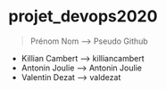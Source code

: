 # projet_devops2020

> Prénom Nom --> Pseudo Github

- Killian Cambert --> killiancambert
- Antonin Joulie --> Antonin Joulie
- Valentin Dezat --> valdezat
